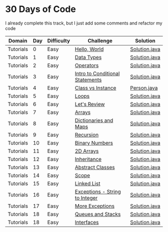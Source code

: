 # 30 Days of Code

I already complete this track, but I just add some comments and refactor my code


| Domain    | Day | Difficulty |Challenge                                                                                               | Solution                                                          |
| --------- | --- | ---------- | ------------------------------------------------------------------------------------------------------ | ----------------------------------------------------------------- |
| Tutorials | 0   | Easy       | [Hello, World](https://www.hackerrank.com/challenges/30-hello-world)                                   | [Solution.java](src/day0x/day00/helloworld/Solution.java?ts=4)    |
| Tutorials | 1   | Easy       | [Data Types](https://www.hackerrank.com/challenges/30-data-types)                                      | [Solution.java](src/day0x/day01/datatypes/Solution.java?ts=4)     |
| Tutorials | 2   | Easy       | [Operators](https://www.hackerrank.com/challenges/30-operators)                                        | [Solution.java](src/day0x/day02/operators/Solution.java?ts=4)     |
| Tutorials | 3   | Easy       | [Intro to Conditional Statements](https://www.hackerrank.com/challenges/30-conditional-statements)     | [Solution.java](src/day0x/day03/condition/Solution.java?ts=4)     |
| Tutorials | 4   | Easy       | [Class vs Instance](https://www.hackerrank.com/challenges/30-class-vs-instance)                        | [Person.java](src/day0x/day04/classvsinstance/Person.java?ts=4)   |
| Tutorials | 5   | Easy       | [Loops](https://www.hackerrank.com/challenges/30-loops)                                                | [Solution.java](src/day0x/day05/loops/Solution.java?ts=4)         |
| Tutorials | 6   | Easy       | [Let's Review](https://www.hackerrank.com/challenges/30-review-loop)                                   | [Solution.java](src/day0x/day06/letsreview/Solution.java?ts=4)    |
| Tutorials | 7   | Easy       | [Arrays](https://www.hackerrank.com/challenges/30-arrays)                                              | [Solution.java](src/day0x/day07/arrays/Solution.java?ts=4)        |
| Tutorials | 8   | Easy       | [Dictionaries and Maps](https://www.hackerrank.com/challenges/30-dictionaries-and-maps)                | [Solution.java](src/day0x/day08/dictsandmaps/Solution.java?ts=4)  |
| Tutorials | 9   | Easy       | [Recursion](https://www.hackerrank.com/challenges/30-recursion)                                        | [Solution.java](src/day0x/day09/recursion/Solution.java?ts=4)     |
| Tutorials | 10  | Easy       | [Binary Numbers](https://www.hackerrank.com/challenges/30-binary-numbers)                              | [Solution.java](src/day1x/day10/recursion/Solution.java?ts=4)     |
| Tutorials | 11  | Easy       | [2D Arrays](https://www.hackerrank.com/challenges/30-2d-arrays)                                        | [Solution.java](src/day1x/day11/arrays2d/Solution.java?ts=4)      |
| Tutorials | 12  | Easy       | [Inheritance](https://www.hackerrank.com/challenges/30-inheritance)                                    | [Solution.java](src/day1x/day12/inheritance/Solution.java?ts=4)   |
| Tutorials | 13  | Easy       | [Abstract Classes](https://www.hackerrank.com/challenges/30-abstract-classes)                          | [Solution.java](src/day1x/day13/abstractclass/Solution.java?ts=4) |
| Tutorials | 14  | Easy       | [Scope](https://www.hackerrank.com/challenges/30-scope)                                                | [Solution.java](src/day1x/day14/scope/Solution.java?ts=4)         |
| Tutorials | 15  | Easy       | [Linked List](https://www.hackerrank.com/challenges/30-linked-list)                                    | [Solution.java](src/day1x/day15/linkedlist/Solution.java?ts=4)    |
| Tutorials | 16  | Easy       | [Exceptions - String to Integer](https://www.hackerrank.com/challenges/30-exceptions-string-to-integer)| [Solution.java](src/day1x/day16/exceptions/Solution.java?ts=4)    |
| Tutorials | 17  | Easy       | [More Exceptions](https://www.hackerrank.com/challenges/30-more-exceptions)                            | [Solution.java](src/day1x/day17/moreexceptions/Solution.java?ts=4)|
| Tutorials | 18  | Easy       | [Queues and Stacks](https://www.hackerrank.com/challenges/30-queues-stacks)                            | [Solution.java](src/day1x/day18/queuesnstacks/Solution.java?ts=4) |
| Tutorials | 18  | Easy       | [Interfaces](https://www.hackerrank.com/challenges/30-interfaces)                                      | [Solution.java](src/day1x/day19/interfaces/Solution.java?ts=4)    |

